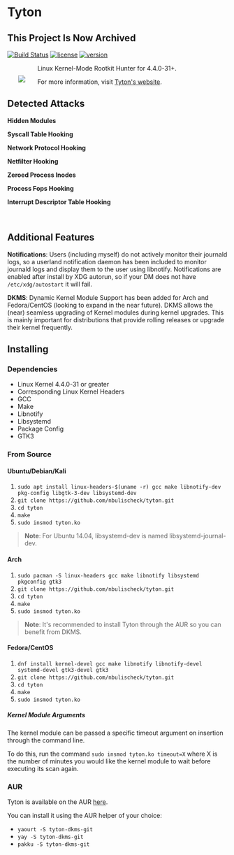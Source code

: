 # Tyton

## This Project Is Now Archived

[![Build Status](https://travis-ci.com/nbulischeck/tyton.svg?branch=master)](https://travis-ci.com/nbulischeck/tyton)
[![license](https://img.shields.io/badge/license-GPL-brightgreen.svg)](https://github.com/nbulischeck/tyton/blob/master/LICENSE)
[![version](https://img.shields.io/badge/linux-4.4.0.31+-blue.svg?style=flat)](https://github.com/nbulischeck/tyton)

<img align="left" src="https://i.imgur.com/enDjxat.jpg" style="padding: 25px">

Linux Kernel-Mode Rootkit Hunter for 4.4.0-31+.

For more information, visit [Tyton's website](https://nbulischeck.github.io/tyton/).

## Detected Attacks

**Hidden Modules**

**Syscall Table Hooking**
  
**Network Protocol Hooking**

**Netfilter Hooking**

**Zeroed Process Inodes**

**Process Fops Hooking**

**Interrupt Descriptor Table Hooking**

&nbsp;

## Additional Features

**Notifications**: Users (including myself) do not actively monitor their journald logs, so a userland notification daemon has been included to monitor journald logs and display them to the user using libnotify. Notifications are enabled after install by XDG autorun, so if your DM does not have `/etc/xdg/autostart` it will fail.

**DKMS**: Dynamic Kernel Module Support has been added for Arch and Fedora/CentOS (looking to expand in the near future). DKMS allows the (near) seamless upgrading of Kernel modules during kernel upgrades. This is mainly important for distributions that provide rolling releases or upgrade their kernel frequently.

## Installing

### Dependencies

* Linux Kernel 4.4.0-31 or greater
* Corresponding Linux Kernel Headers
* GCC
* Make
* Libnotify
* Libsystemd
* Package Config
* GTK3

### From Source

#### Ubuntu/Debian/Kali

1. `sudo apt install linux-headers-$(uname -r) gcc make libnotify-dev pkg-config libgtk-3-dev libsystemd-dev`
2. `git clone https://github.com/nbulischeck/tyton.git`
3. `cd tyton`
4. `make`
5. `sudo insmod tyton.ko`

> **Note**: For Ubuntu 14.04, libsystemd-dev is named libsystemd-journal-dev.

#### Arch

1. `sudo pacman -S linux-headers gcc make libnotify libsystemd pkgconfig gtk3`
2. `git clone https://github.com/nbulischeck/tyton.git`
3. `cd tyton`
4. `make`
5. `sudo insmod tyton.ko`

> **Note**: It's recommended to install Tyton through the AUR so you can benefit from DKMS.

#### Fedora/CentOS

1. `dnf install kernel-devel gcc make libnotify libnotify-devel systemd-devel gtk3-devel gtk3`
2. `git clone https://github.com/nbulischeck/tyton.git`
3. `cd tyton`
4. `make`
5. `sudo insmod tyton.ko`

##### Kernel Module Arguments

The kernel module can be passed a specific timeout argument on insertion through the command line.

To do this, run the command `sudo insmod tyton.ko timeout=X` where X is the number of minutes you would like the kernel module to wait before executing its scan again.

### AUR

Tyton is available on the AUR [here](https://aur.archlinux.org/packages/tyton-dkms-git/).

You can install it using the AUR helper of your choice:

* `yaourt -S tyton-dkms-git`
* `yay -S tyton-dkms-git`
* `pakku -S tyton-dkms-git`
